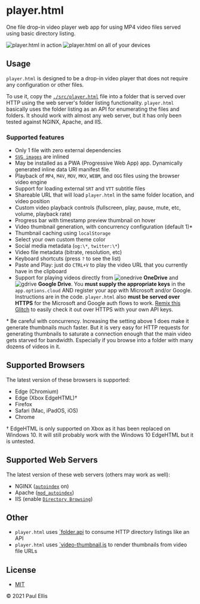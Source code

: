 # player.html
One file drop-in video player web app for using MP4 video files served using basic directory listing.

![player.html in action](https://user-images.githubusercontent.com/455424/117031360-5b8da680-acb5-11eb-8273-d7db2c8132a8.jpg)
![player.html on all of your devices](https://user-images.githubusercontent.com/455424/117031348-56c8f280-acb5-11eb-961f-3dcfe00d5f0a.jpg)

## Usage
`player.html` is designed to be a drop-in video player that does not require any configuration or other files.

To use it, copy the [`./src/player.html`](src/player.html) file into a folder that is served over HTTP using the web server's folder listing functionality. `player.html` basically uses the folder listing as an API for enumerating the files and folders. It should work with almost any web server, but it has only been tested against NGINX, Apache, and IIS.

### Supported features

* Only 1 file with zero external dependencies
* [`SVG images`](https://github.com/microsoft/fluentui-system-icons/) are inlined
* May be installed as a PWA (Progressive Web App) app. Dynamically generated inline data URI manifest file.
* Playback of `MP4`, `M4V`, `MOV`, `MKV`, `WEBM`, and `OGG` files using the browser video engine
* Support for loading external `SRT` and `VTT` subtitle files
* Shareable URL that will load `player.html` in the same folder location, and video position
* Custom video playback controls (fullscreen, play, pause, mute, etc, volume, playback rate)
* Progress bar with timestamp preview thumbnail on hover
* Video thumbnail generation, with concurrency configuration (default 1)*
* Thumbnail caching using `localStorage`
* Select your own custom theme color
* Social media metadata (`og:\*`, `twitter:\*`)
* Video file metadata (bitrate, resolution, etc)
* Keyboard shortcuts (press `?` to see the list)
* Paste and Play: just do `CTRL+V` to play the video URL that you currently have in the clipboard
* Support for playing videos directly from ![onedrive](https://user-images.githubusercontent.com/455424/93652838-4cc6dd80-f9cb-11ea-8d8c-062705d5500e.png) **OneDrive** and ![gdrive](https://user-images.githubusercontent.com/455424/93652836-4c2e4700-f9cb-11ea-9a71-7325f745baf9.png) **Google Drive**. You **must supply the appropriate keys** in the `app.options.cloud` AND register your app with Microsoft and/or Google. Instructions are in the code. `player.html` also **must be served over HTTPS** for the Microsoft and Google auth flows to work. [Remix this Glitch](https://glitch.com/edit/#!/player-html-remix?path=src%2Fplayer.html%3A487%3A10) to easily check it out over HTTPS with your own API keys.

\* Be careful with concurrency. Increasing the setting above 1 does make it generate thumbnails much faster. But it is very easy for HTTP requests for generating thumbnails to saturate a connection enough that the main video gets starved for bandwidth. Especially if you browse into a folder with many dozens of videos in it.

## Supported Browsers

The latest version of these browsers is supported:

* Edge (Chromium)
* Edge (Xbox EdgeHTML)†
* Firefox
* Safari (Mac, iPadOS, iOS)
* Chrome

† EdgeHTML is only supported on Xbox as it has been replaced on Windows 10. It will still probably work with the Windows 10 EdgeHTML but it is untested.

## Supported Web Servers

The latest version of these web servers (others may work as well):

* NGINX ([`autoindex`](https://nginx.org/en/docs/http/ngx_http_autoindex_module.html) on)
* Apache ([`mod_autoindex`](https://cwiki.apache.org/confluence/display/HTTPD/DirectoryListings))
* IIS (enable [`Directory Browsing`](https://docs.microsoft.com/en-us/iis/configuration/system.webserver/directorybrowse))

## Other

* `player.html` uses [`folder.api](https://github.com/pseudosavant/folder.api) to consume HTTP directory listings like an API
* `player.html` uses [`video-thumbnail.js](https://github.com/pseudosavant/video-thumbnail.js) to render thumbnails from video file URLs

## License

* [MIT](./LICENSE)

&copy; 2021 Paul Ellis
